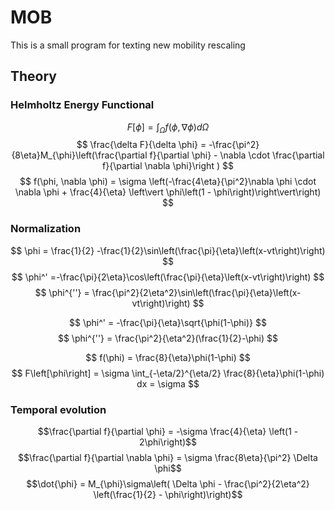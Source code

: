 # MOB

This is a small program for texting new mobility rescaling

## Theory

### Helmholtz Energy Functional
$$  F[\phi] = \int_\Omega f(\phi, \nabla \phi) d\Omega  $$
$$  \frac{\delta F}{\delta \phi} = -\frac{\pi^2}{8\eta}M_{\phi}\left(\frac{\partial f}{\partial \phi} - \nabla \cdot \frac{\partial f}{\partial \nabla \phi}\right  )  $$
$$   f(\phi, \nabla \phi) = \sigma \left(-\frac{4\eta}{\pi^2}\nabla \phi \cdot \nabla \phi + \frac{4}{\eta} \left\vert \phi\left(1 - \phi\right)\right\vert\right)  $$

### Normalization

$$ \phi      = \frac{1}{2} -\frac{1}{2}\sin\left(\frac{\pi}{\eta}\left(x-vt\right)\right) $$
$$ \phi^'    =-\frac{\pi}{2\eta}\cos\left(\frac{\pi}{\eta}\left(x-vt\right)\right) $$
$$ \phi^{''} = \frac{\pi^2}{2\eta^2}\sin\left(\frac{\pi}{\eta}\left(x-vt\right)\right) $$

$$ \phi^'    = -\frac{\pi}{\eta}\sqrt{\phi(1-\phi)} $$
$$ \phi^{''} =  \frac{\pi^2}{\eta^2}(\frac{1}{2}-\phi) $$

$$ f(\phi) = \frac{8}{\eta}\phi(1-\phi) $$
$$ F\left[\phi\right] = \sigma \int_{-\eta/2}^{\eta/2} \frac{8}{\eta}\phi(1-\phi) dx = \sigma $$

### Temporal evolution
$$\frac{\partial f}{\partial \phi} = -\sigma \frac{4}{\eta} \left(1 - 2\phi\right)$$
$$\frac{\partial f}{\partial \nabla \phi} = \sigma \frac{8\eta}{\pi^2} \Delta \phi$$
$$\dot{\phi} = M_{\phi}\sigma\left( \Delta \phi - \frac{\pi^2}{2\eta^2} \left(\frac{1}{2} - \phi\right)\right)$$
